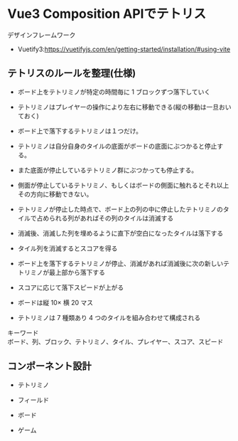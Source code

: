# Vue3 Composition APIでテトリス

デザインフレームワーク

- Vuetify3:https://vuetifyjs.com/en/getting-started/installation/#using-vite

## テトリスのルールを整理(仕様)

- ボード上をテトリミノが特定の時間毎に 1 ブロックずつ落下していく
- テトリミノはプレイヤーの操作により左右に移動できる(縦の移動は一旦おいておく)
- ボード上で落下するテトリミノは１つだけ。
- テトリミノは自分自身のタイルの底面がボードの底面にぶつかると停止する。
- また底面が停止しているテトリミノ群にぶつかっても停止する。
- 側面が停止しているテトリミノ、もしくはボードの側面に触れるとそれ以上その方向に移動できない。
- テトリミノが停止した時点で、ボード上の列の中に停止したテトリミノのタイルで占められる列があればその列のタイルは消滅する
- 消滅後、消滅した列を埋めるように直下が空白になったタイルは落下する
- タイル列を消滅するとスコアを得る
- ボード上を落下するテトリミノが停止、消滅があれば消滅後に次の新しいテトリミノが最上部から落下する
- スコアに応じて落下スピードが上がる

- ボードは縦 10× 横 20 マス
- テトリミノは 7 種類あり 4 つのタイルを組み合わせて構成される

キーワード  
ボード、列、ブロック、テトリミノ、タイル、プレイヤー、スコア、スピード

## コンポーネント設計

- テトリミノ

- フィールド

- ボード

- ゲーム
